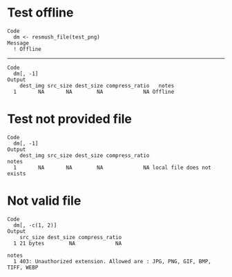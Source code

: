 # Test offline

    Code
      dm <- resmush_file(test_png)
    Message
      ! Offline

---

    Code
      dm[, -1]
    Output
        dest_img src_size dest_size compress_ratio   notes
      1       NA       NA        NA             NA Offline

# Test not provided file

    Code
      dm[, -1]
    Output
        dest_img src_size dest_size compress_ratio                      notes
      1       NA       NA        NA             NA local file does not exists

# Not valid file

    Code
      dm[, -c(1, 2)]
    Output
        src_size dest_size compress_ratio
      1 21 bytes        NA             NA
                                                                            notes
      1 403: Unauthorized extension. Allowed are : JPG, PNG, GIF, BMP, TIFF, WEBP

